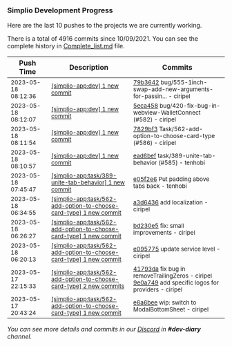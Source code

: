 
### Simplio Development Progress

Here are the last 10 pushes to the projects we are currently working.

There is a total of 4916 commits since 10/09/2021. You can see the complete history in
 [Complete_list.md](Complete_list.md) file.

| Push Time | Description | Commits |
| --- | --- | --- |
| <sub>2023-05-18 08:12:36</sub> | <sub>[[simplio-app:dev] 1 new commit](https://github.com/SimplioOfficial/simplio-app/commit/79b364222441177273109c1b4998bcf7f3197422)</sub> | <sub>[79b3642](https://github.com/SimplioOfficial/simplio-app/commit/79b364222441177273109c1b4998bcf7f3197422) bug/555-1inch-swap-add-new-arguments-for-passin... - ciripel</sub> |
| <sub>2023-05-18 08:12:07</sub> | <sub>[[simplio-app:dev] 1 new commit](https://github.com/SimplioOfficial/simplio-app/commit/5eca4581db8a54b16ec16985a65c20212b40aa14)</sub> | <sub>[5eca458](https://github.com/SimplioOfficial/simplio-app/commit/5eca4581db8a54b16ec16985a65c20212b40aa14) bug/420-fix-bug-in-webview-WalletConnect (#582) - ciripel</sub> |
| <sub>2023-05-18 08:11:54</sub> | <sub>[[simplio-app:dev] 1 new commit](https://github.com/SimplioOfficial/simplio-app/commit/7829bf380f7da6a76f799e5581941a9451c7d2b7)</sub> | <sub>[7829bf3](https://github.com/SimplioOfficial/simplio-app/commit/7829bf380f7da6a76f799e5581941a9451c7d2b7) Task/562-add-option-to-choose-card-type (#586) - ciripel</sub> |
| <sub>2023-05-18 08:10:57</sub> | <sub>[[simplio-app:dev] 1 new commit](https://github.com/SimplioOfficial/simplio-app/commit/ead6bef63aa424a1f66a96de97c4bf53eb6c0276)</sub> | <sub>[ead6bef](https://github.com/SimplioOfficial/simplio-app/commit/ead6bef63aa424a1f66a96de97c4bf53eb6c0276) task/389-unite-tab-behavior (#585) - tenhobi</sub> |
| <sub>2023-05-18 07:45:47</sub> | <sub>[[simplio-app:task/389\-unite\-tab\-behavior] 1 new commit](https://github.com/SimplioOfficial/simplio-app/commit/e05f2e6a591a7fc2d01321c3794524ef2b5e3c84)</sub> | <sub>[e05f2e6](https://github.com/SimplioOfficial/simplio-app/commit/e05f2e6a591a7fc2d01321c3794524ef2b5e3c84) Put padding above tabs back - tenhobi</sub> |
| <sub>2023-05-18 06:34:55</sub> | <sub>[[simplio-app:task/562\-add\-option\-to\-choose\-card\-type] 1 new commit](https://github.com/SimplioOfficial/simplio-app/commit/a3d6436e4e9ad19b8566ad1b8c1b9bf45735560c)</sub> | <sub>[a3d6436](https://github.com/SimplioOfficial/simplio-app/commit/a3d6436e4e9ad19b8566ad1b8c1b9bf45735560c) add localization - ciripel</sub> |
| <sub>2023-05-18 06:26:27</sub> | <sub>[[simplio-app:task/562\-add\-option\-to\-choose\-card\-type] 1 new commit](https://github.com/SimplioOfficial/simplio-app/commit/bd230e5196e5b9479a6ff897fded4cfb4e7f9521)</sub> | <sub>[bd230e5](https://github.com/SimplioOfficial/simplio-app/commit/bd230e5196e5b9479a6ff897fded4cfb4e7f9521) fix: small improvements - ciripel</sub> |
| <sub>2023-05-18 06:20:13</sub> | <sub>[[simplio-app:task/562\-add\-option\-to\-choose\-card\-type] 1 new commit](https://github.com/SimplioOfficial/simplio-app/commit/e0957758fe17e8beb4a91a82570827bc0f2975b5)</sub> | <sub>[e095775](https://github.com/SimplioOfficial/simplio-app/commit/e0957758fe17e8beb4a91a82570827bc0f2975b5) update service level - ciripel</sub> |
| <sub>2023-05-17 22:15:33</sub> | <sub>[[simplio-app:task/562\-add\-option\-to\-choose\-card\-type] 2 new commits](https://github.com/SimplioOfficial/simplio-app/compare/e6a6bee60d68...9e0a7497ef5a)</sub> | <sub>[41793da](https://github.com/SimplioOfficial/simplio-app/commit/41793da213de7e880fad2761251167d102dfd0a7) fix bug in removeTrailingZeros - ciripel<br>[9e0a749](https://github.com/SimplioOfficial/simplio-app/commit/9e0a7497ef5a8ff9b82c9416c68aebf1449caec0) add specific logos for providers - ciripel</sub> |
| <sub>2023-05-17 20:43:24</sub> | <sub>[[simplio-app:task/562\-add\-option\-to\-choose\-card\-type] 1 new commit](https://github.com/SimplioOfficial/simplio-app/commit/e6a6bee60d68bf42b80f210938d9801bd4b0c3b2)</sub> | <sub>[e6a6bee](https://github.com/SimplioOfficial/simplio-app/commit/e6a6bee60d68bf42b80f210938d9801bd4b0c3b2) wip: switch to ModalBottomSheet - ciripel</sub> |

_You can see more details and commits in our [Discord](https://discord.gg/aKhjuwZmdP) in **#dev-diary** channel._
